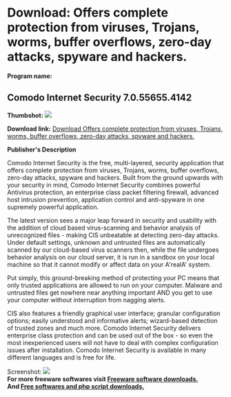 # Download: Offers complete protection from viruses, Trojans, worms, buffer overflows, zero-day attacks, spyware and hackers.

**Program name:**

## Comodo Internet Security 7.0.55655.4142

  
**Thumbshot:** ![](http://www.freewarefiles.com/screenshot/comodoinetsec5_md.jpg)   
  
**Download link:** [Download Offers complete protection from viruses, Trojans, worms, buffer overflows, zero-day attacks, spyware and hackers.](http://freesoftwares.boysofts.com/Comodo-Internet-Security_program_46193.html)  
  


**Publisher's Description**  
  


Comodo Internet Security is the free, multi-layered, security application that offers complete protection from viruses, Trojans, worms, buffer overflows, zero-day attacks, spyware and hackers. Built from the ground upwards with your security in mind, Comodo Internet Security combines powerful Antivirus protection, an enterprise class packet filtering firewall, advanced host intrusion prevention, application control and anti-spyware in one supremely powerful application. 

The latest version sees a major leap forward in security and usability with the addition of cloud based virus-scanning and behavior analysis of unrecognized files - making CIS unbeatable at detecting zero-day attacks. Under default settings, unknown and untrusted files are automatically scanned by our cloud-based virus scanners then, while the file undergoes behavior analysis on our cloud server, it is run in a sandbox on your local machine so that it cannot modify or affect data on your A'realA' system.

Put simply, this ground-breaking method of protecting your PC means that only trusted applications are allowed to run on your computer. Malware and untrusted files get nowhere near anything important AND you get to use your computer without interruption from nagging alerts.

CIS also features a friendly graphical user interface; granular configuration options; easily understood and informative alerts; wizard-based detection of trusted zones and much more. Comodo Internet Security delivers enterprise class protection and can be used out of the box - so even the most inexperienced users will not have to deal with complex configuration issues after installation. Comodo Internet Security is available in many different languages and is free for life.

  
  
Screenshot: ![](http://www.freewarefiles.com/screenshot/comodoinetsec5.jpg)   
**For more freeware softwares visit [Freeware software downloads.](http://freesoftwares.boysofts.com/)**   
**And [Free softwares and php script downloads.](http://www.boysofts.com/)**
